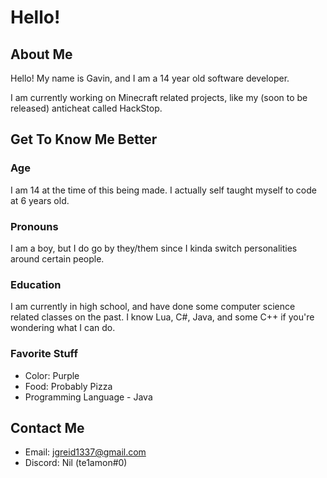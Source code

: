 # Hello!
## About Me
Hello! My name is Gavin, and I am a 14 year old software developer.

I am currently working on Minecraft related projects, like my (soon to be released) anticheat called HackStop.

## Get To Know Me Better
### Age
I am 14 at the time of this being made. I actually self taught myself to code at 6 years old.

### Pronouns
I am a boy, but I do go by they/them since I kinda switch personalities around certain people.

### Education
I am currently in high school, and have done some computer science related classes on the past. I know Lua, C#, Java, and some C++ if you're wondering what I can do.

### Favorite Stuff
- Color: Purple
- Food: Probably Pizza
- Programming Language - Java

## Contact Me
- Email: jgreid1337@gmail.com
- Discord: Nil (te1amon#0)
